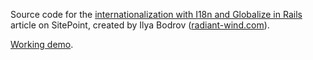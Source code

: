 Source code for the [internationalization with I18n and Globalize in Rails]() article on
SitePoint,
created by Ilya Bodrov ([radiant-wind.com](http://radiant-wind.com)).

[Working demo]().